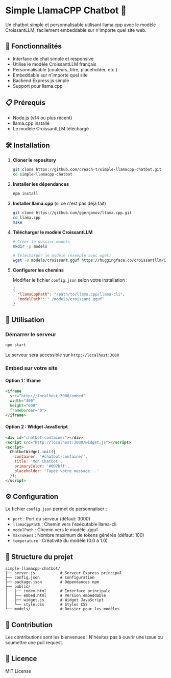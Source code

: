 # Simple LlamaCPP Chatbot 🥐

Un chatbot simple et personnalisable utilisant llama.cpp avec le modèle CroissantLLM, facilement embeddable sur n'importe quel site web.

## 🚀 Fonctionnalités

- Interface de chat simple et responsive
- Utilise le modèle CroissantLLM français
- Personnalisable (couleurs, titre, placeholder, etc.)
- Embeddable sur n'importe quel site
- Backend Express.js simple
- Support pour llama.cpp

## 📋 Prérequis

- Node.js (v14 ou plus récent)
- llama.cpp installé
- Le modèle CroissantLLM téléchargé

## 🛠️ Installation

1. **Cloner le repository**
   ```bash
   git clone https://github.com/creach-t/simple-llamacpp-chatbot.git
   cd simple-llamacpp-chatbot
   ```

2. **Installer les dépendances**
   ```bash
   npm install
   ```

3. **Installer llama.cpp** (si ce n'est pas déjà fait)
   ```bash
   git clone https://github.com/ggerganov/llama.cpp.git
   cd llama.cpp
   make
   ```

4. **Télécharger le modèle CroissantLLM**
   ```bash
   # Créer le dossier models
   mkdir -p models
   
   # Télécharger le modèle (exemple avec wget)
   wget -O models/croissant.gguf https://huggingface.co/croissantllm/CroissantLLMChat-v0.1-GGUF/resolve/main/croissant-llm-chat-v0.1.Q4_K_M.gguf
   ```

5. **Configurer les chemins**
   
   Modifier le fichier `config.json` selon votre installation :
   ```json
   {
     "llamaCppPath": "/path/to/llama.cpp/llama-cli",
     "modelPath": "./models/croissant.gguf"
   }
   ```

## 🚀 Utilisation

### Démarrer le serveur

```bash
npm start
```

Le serveur sera accessible sur `http://localhost:3000`

### Embed sur votre site

#### Option 1 : Iframe
```html
<iframe 
  src="http://localhost:3000/embed" 
  width="400" 
  height="600" 
  frameborder="0">
</iframe>
```

#### Option 2 : Widget JavaScript
```html
<div id="chatbot-container"></div>
<script src="http://localhost:3000/widget.js"></script>
<script>
  ChatbotWidget.init({
    container: '#chatbot-container',
    title: 'Mon Chatbot',
    primaryColor: '#007bff',
    placeholder: 'Tapez votre message...'
  });
</script>
```

## ⚙️ Configuration

Le fichier `config.json` permet de personnaliser :

- `port` : Port du serveur (défaut: 3000)
- `llamaCppPath` : Chemin vers l'exécutable llama-cli
- `modelPath` : Chemin vers le modèle .gguf
- `maxTokens` : Nombre maximum de tokens générés (défaut: 100)
- `temperature` : Créativité du modèle (0.0 à 1.0)

## 📁 Structure du projet

```
simple-llamacpp-chatbot/
├── server.js           # Serveur Express principal
├── config.json         # Configuration
├── package.json        # Dépendances npm
├── public/            
│   ├── index.html      # Interface principale
│   ├── embed.html      # Version embeddable
│   ├── widget.js       # Widget JavaScript
│   └── style.css       # Styles CSS
└── models/             # Dossier pour les modèles
```

## 🤝 Contribution

Les contributions sont les bienvenues ! N'hésitez pas à ouvrir une issue ou soumettre une pull request.

## 📄 Licence

MIT License
